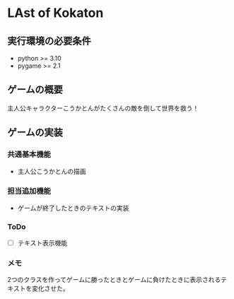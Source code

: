 # LAst of Kokaton

## 実行環境の必要条件
* python >= 3.10
* pygame >= 2.1

## ゲームの概要
主人公キャラクターこうかとんがたくさんの敵を倒して世界を救う！

## ゲームの実装
### 共通基本機能
* 主人公こうかとんの描画

### 担当追加機能
* ゲームが終了したときのテキストの実装

### ToDo
- [ ] テキスト表示機能

### メモ
2つのクラスを作ってゲームに勝ったときとゲームに負けたときに表示されるテキストを変化させた。
